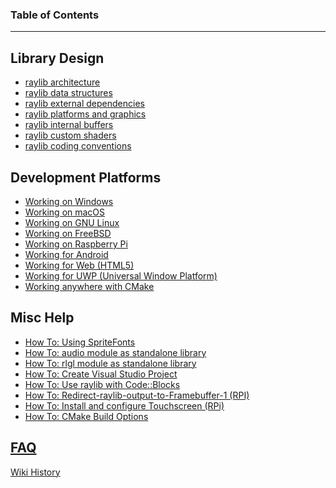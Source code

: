 ### Table of Contents
***
## Library Design
* [raylib architecture](raylib-architecture)
* [raylib data structures](raylib-data-structures)
* [raylib external dependencies](raylib-dependencies)
* [raylib platforms and graphics](raylib-platforms-and-graphics)
* [raylib internal buffers](raylib-internal-buffers-(2D-vs-3D))
* [raylib custom shaders](raylib-generic-uber-shader-and-custom-shaders)
* [raylib coding conventions](raylib-coding-conventions)

## Development Platforms
* [Working on Windows](Working-on-Windows)
* [Working on macOS](Working-on-macOS)
* [Working on GNU Linux](Working-on-GNU-Linux)
* [Working on FreeBSD](Working-on-FreeBSD)
* [Working on Raspberry Pi](Working-on-Raspberry-Pi)
* [Working for Android](Working-for-Android)
* [Working for Web (HTML5)](Working-for-Web-(HTML5))
* [Working for UWP (Universal Window Platform)](Working-for-UWP)
* [Working anywhere with CMake](Working-with-CMake)

## Misc Help
* [How To: Using SpriteFonts](Using-BMFonts)
* [How To: audio module as standalone library](Use-audio-module-as-standalone-library)
* [How To: rlgl module as standalone library](Use-rlgl-module-as-standalone-library)
* [How To: Create Visual Studio Project](Create-Visual-Studio-Project)
* [How To: Use raylib with Code::Blocks](Use-raylib-with-Code-Blocks)
* [How To: Redirect-raylib-output-to-Framebuffer-1 (RPI)](Redirect-raylib-output-to-Framebuffer-1)
* [How To: Install and configure Touchscreen (RPi)](Install-and-configure-Touchscreen-Drivers-(RPi))
* [How To: CMake Build Options](https://github.com/raysan5/raylib/wiki/CMake-Build-Options)

## [FAQ](FAQ)

[Wiki History](https://github.com/raysan5/raylib/wiki/_history)